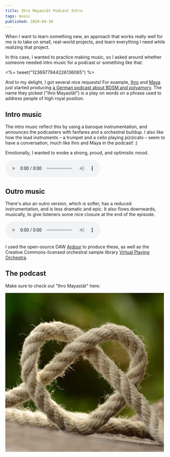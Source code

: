 ```yaml
---
title: Ihro Mayastät Podcast Intro
tags: music
published: 2020-04-10
---
```


When I want to learn something new, an approach that works really well for me is to take on small, real-world projects, and learn everything I need while realizing that project.

In this case, I wanted to practice making music, so I asked around whether someone needed intro music for a podcast or something like that:

<%= tweet("1236977944226136065") %>

And to my delight, I got several nice requests! For example, [Ihro](https://twitter.com/LiMingRichter) and [Maya](https://twitter.com/MayaMitKind) just started producing [a German podcast about BDSM and polyamory](https://podcast.vielgeliebt.net). The name they picked ("Ihro Mayastät") is a play on words on a phrase used to address people of high royal position.

## Intro music

The intro music reflect this by using a baroque instrumentation, and announces the podcasters with fanfares and a orchestral buildup. I also like how the lead instruments – a trumpet and a cello playing pizzicato – seem to have a conversation, much like Ihro and Maya in the podcast! :)

Emotionally, I wanted to evoke a strong, proud, and optimistic mood.

<audio src="ihro-mayastaet-intro.mp3" controls></audio>

## Outro music

There's also an outro version, which is softer, has a reduced instrumentation, and is less dramatic and epic. It also flows downwards, musically, to give listeners some nice closure at the end of the episode.

<audio src="ihro-mayastaet-outro.mp3" controls></audio>

I used the open-source DAW [Ardour](https://www.ardour.org) to produce these, as well as the Creative Commons-licensed orchestral sample library [Virtual Playing Orchestra](http://virtualplaying.com).

## The podcast

Make sure to check out "Ihro Mayastät" here:

[![](ihro-mayastaet.jpg)](https://podcast.vielgeliebt.net)
